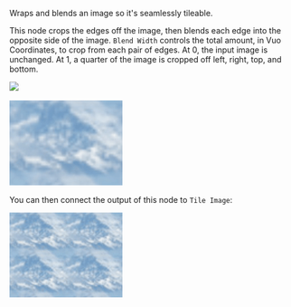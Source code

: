 Wraps and blends an image so it's seamlessly tileable.

This node crops the edges off the image, then blends each edge into the opposite side of the image.  `Blend Width` controls the total amount, in Vuo Coordinates, to crop from each pair of edges.  At 0, the input image is unchanged.  At 1, a quarter of the image is cropped off left, right, top, and bottom.

![](mountains.png)

![](tileable.png)

You can then connect the output of this node to `Tile Image`:

![](tileable-tiled.png)

